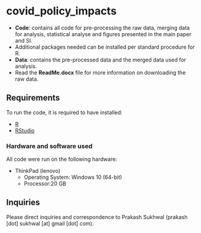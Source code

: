 # covid_policy_impacts
- **Code**: contains all code for pre-processing the raw data, merging data for analysis, statistical analyse and figures presented in the main paper and SI.
- Additional packages needed can be installed per standard procedure for R.
- **Data**: contains the pre-processed data and the merged data used for analysis. 
- Read the **ReadMe.docx** file for more information on downloading the raw data.
## Requirements

To run the code, it is required to have installed:
- [R](https://www.r-project.org/)
- [RStudio](https://www.rstudio.com/)

### Hardware and software used

All code were run on the following hardware:
- ThinkPad (lenovo) 
  - Operating System: Windows 10 (64-bit)
  - Processor:20 GB

## Inquiries

Please direct inquiries and correspondence to Prakash Sukhwal (prakash [dot] sukhwal [at] gmail [dot] com).
